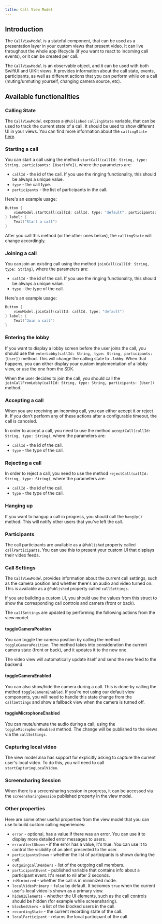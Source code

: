 ```yaml
---
title: Call View Model
---
```


## Introduction

The `CallViewModel` is a stateful component, that can be used as a presentation layer in your custom views that present video. It can live throughout the whole app lifecycle (if you want to react to incoming call events), or it can be created per call.

The `CallViewModel` is an observable object, and it can be used with both SwiftUI and UIKit views. It provides information about the call state, events, participants, as well as different actions that you can perform while on a call (muting/unmuting yourself, changing camera source, etc).

## Available functionalities

### Calling State

The `CallViewModel` exposes a `@Published` `callingState` variable, that can be used to track the current state of a call. It should be used to show different UI in your views. You can find more information about the `callingState` [here](./call-state.md).

### Starting a call

You can start a call using the method `startCall(callId: String, type: String, participants: [UserInfo])`, where the parameters are:

- `callId` - the id of the call. If you use the ringing functionality, this should be always a unique value.
- `type` - the call type.
- `participants` - the list of participants in the call.

Here's an example usage:

```swift
Button {
    viewModel.startCall(callId: callId, type: "default", participants: selectedParticipants)
} label: {
    Text("Start a call")
}
```

After you call this method (or the other ones below), the `callingState` will change accordingly.

### Joining a call

You can join an existing call using the method `joinCall(callId: String, type: String)`, where the parameters are:

- `callId` - the id of the call. If you use the ringing functionality, this should be always a unique value.
- `type` - the type of the call.

Here's an example usage:

```swift
Button {
    viewModel.joinCall(callId: callId, type: "default")
} label: {
    Text("Join a call")
}
```

### Entering the lobby

If you want to display a lobby screen before the user joins the call, you should use the `enterLobby(callId: String, type: String, participants: [User])` method. This will change the calling state to `.lobby`. When that happens, you can either display your custom implementation of a lobby view, or use the one from the SDK.

When the user decides to join the call, you should call the `joinCallFromLobby(callId: String, type: String, participants: [User])` method.

### Accepting a call

When you are receiving an incoming call, you can either accept it or reject it. If you don't perform any of these actions after a configurable timeout, the call is canceled.

In order to accept a call, you need to use the method `acceptCall(callId: String, type: String)`, where the parameters are:

- `callId` - the id of the call.
- `type` - the type of the call.

### Rejecting a call

In order to reject a call, you need to use the method `rejectCall(callId: String, type: String)`, where the parameters are:

- `callId` - the id of the call.
- `type` - the type of the call.

### Hanging up

If you want to hangup a call in progress, you should call the `hangUp()` method. This will notify other users that you've left the call.

### Participants

The call participants are available as a `@Published` property called `callParticipants`. You can use this to present your custom UI that displays their video feeds.

### Call Settings

The `CallViewModel` provides information about the current call settings, such as the camera position and whether there's an audio and video turned on. This is available as a `@Published` property called `callSettings`.

If you are building a custom UI, you should use the values from this struct to show the corresponding call controls and camera (front or back).

The `callSettings` are updated by performing the following actions from the view model.

#### toggleCameraPosition

You can toggle the camera position by calling the method `toggleCameraPosition`. The method takes into consideration the current camera state (front or back), and it updates it to the new one.

The video view will automatically update itself and send the new feed to the backend.

#### toggleCameraEnabled

You can also show/hide the camera during a call. This is done by calling the method `toggleCameraEnabled`. If you're not using our default view components, you will need to handle this state change from the `callSettings` and show a fallback view when the camera is turned off.

#### toggleMicrophoneEnabled

You can mute/unmute the audio during a call, using the `toggleMicrophoneEnabled` method. The change will be published to the views via the `callSettings`.

### Capturing local video

The view model also has support for explicitly asking to capture the current user's local video. To do this, you will need to call `startCapturingLocalVideo`.

### Screensharing Session

When there is a screensharing session in progress, it can be accessed via the `screensharingSession` published property in the view model.

### Other properties

Here are some other useful properties from the view model that you can use to build custom calling experiences:
- `error` - optional, has a value if there was an error. You can use it to display more detailed error messages to users.
- `errorAlertShown` - if the error has a value, it's true. You can use it to control the visibility of an alert presented to the user.
- `participantsShown` - whether the list of participants is shown during the call.
- `outgoingCallMembers` - list of the outgoing call members.
- `participantEvent` - published variable that contains info about a participant event. It's reset to nil after 2 seconds.
- `isMinimized` - whether the call is in minimized mode.
- `localVideoPrimary` - `false` by default. It becomes `true` when the current user's local video is shown as a primary view.
- `hideUIElements` - whether the UI elements, such as the call controls should be hidden (for example while screensharing).
- `blockedUsers` - a list of the blocked users in the call.
- `recordingState` - the current recording state of the call.
- `localParticipant` - returns the local participant of the call.